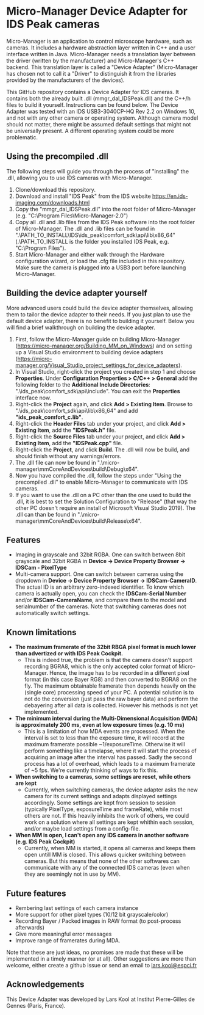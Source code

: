 # Micro-Manager Device Adapter for IDS Peak cameras
Micro-Manager is an application to control microscope hardware, such as cameras. It includes a hardware abstraction layer written in C++ and a user interface written in Java. Micro-Manager needs a translation layer between the driver (written by the manufacturer) and Micro-Manager's C++ backend. This translation layer is called a "Device Adapter" (Micro-Manager has chosen not to call it a "Driver" to distinguish it from the libraries provided by the manufacturers of the devices).

This GitHub repository contains a Device Adapter for IDS cameras. It contains both the already built .dll (mmgr_dal_IDSPeak.dll) and the C++/h files to build it yourself. Instructions can be found below. The Device Adapter was tested with an IDS USB3-3040CP-HQ Rev 2.2 on Windows 10, and not with any other camera or operating system. Although camera model should not matter, there might be assumed default settings that might not be universally present. A different operating system could be more problematic. 

## Using the precompiled .dll
The following steps will guide you through the process of "installing" the .dll, allowing you to use IDS cameras with Micro-Manager.
1. Clone/download this repository.
2. Download and install "IDS Peak" from the IDS website https://en.ids-imaging.com/downloads.html
3. Copy the "mmgr_dal_IDSPeak.dll" into the root folder of Micro-Manager (e.g. "C:\Program Files\Micro-Manager-2.0")
4. Copy all .dll and .lib files from the IDS Peak software into the root folder of Micro-Manager. The .dll and .lib files can be found in ".\PATH_TO_INSTALL\IDS\ids_peak\comfort_sdk\api\lib\x86_64" (.\PATH_TO_INSTALL is the folder you installed IDS Peak, e.g. "C:\Program Files").
5. Start Micro-Manager and either walk through the Hardware configuration wizard, or load the .cfg file included in this repository. Make sure the camera is plugged into a USB3 port before launching Micro-Manager.

## Building the device adapter yourself
More advanced users could build the device adapter themselves, allowing them to tailor the device adapter to their needs. If you just plan to use the default device adapter, there is no benefit to building it yourself. Below you will find a brief walkthrough on building the device adapter.
1. First, follow the Micro-Manager guide on building Micro-Manager (https://micro-manager.org/Building_MM_on_Windows) and on setting up a Visual Studio environment to building device adapters (https://micro-manager.org/Visual_Studio_project_settings_for_device_adapters).
2. In Visual Studio, right-click the project you created in step 1 and choose **Properties**. Under **Configuration Properties > C/C++ > General** add the following folder to the **Additional Include Directories**: ".\ids_peak\comfort_sdk\api\include". You can exit the **Properties** interface now.
3. Right-click the **Project** again, and click **Add > Existing Item**. Browse to ".\ids_peak\comfort_sdk\api\lib\x86_64" and add **"ids_peak_comfort_c.lib"**.
4. Right-click the **Header Files** tab under your project, and click **Add > Existing Item**, add the **"IDSPeak.h"** file.
5. Right-click the **Source Files** tab under your project, and click **Add > Existing Item**, add the **"IDSPeak.cpp"** file.
6. Right-click the **Project**, and click **Build**. The .dll will now be build, and should finish without any warnings/errors.
7. The .dll file can now be found in ".\micro-manager\mmCoreAndDevices\build\Debug\x64".
8. Now you have compiled the .dll, follow the steps under "Using the precompiled .dll" to enable Micro-Manager to communicate with IDS cameras.
9. If you want to use the .dll on a PC other than the one used to build the .dll, it is best to set the Solution Configuration to "Release" (that way the other PC doesn't require an install of Microsoft Visual Studio 2019). The .dll can than be found in ".\micro-manager\mmCoreAndDevices\build\Release\x64".

## Features
- Imaging in grayscale and 32bit RGBA. One can switch between 8bit grayscale and 32bit RGBA in **Device -> Device Property Browser -> IDSCam - PixelType**
- Multi-camera support. One can switch between cameras using the dropdown in **Device -> Device Property Browser -> IDSCam-CameraID**. The actual ID is an arbitrary zero-indexed identifier. To know which camera is actually open, you can check the **IDSCam-Serial Number** and/or **IDSCam-CameraName**, and compare them to the model and serialnumber of the cameras. Note that switching cameras does not automatically switch settings.

## Known limitations
- **The maximum framerate of the 32bit RBGA pixel format is much lower than advertized or with IDS Peak Cockpit.**
  - This is indeed true, the problem is that the camera doesn't support recording BGRA8, which is the only accepted color format of Micro-Manager. Hence, the image has to be recorded in a different pixel format (in this case Bayer RG8) and then converted to BGRA8 on the fly. The maximum obtainable framerate then depends heavily on the (single core) processing speed of your PC. A potential solution is to not do the conversion (just pass the raw bayer data) and perform the debayering after all data is collected. However his methods is not yet implemented.
- **The minimum interval during the Multi-Dimensional Acquisition (MDA) is approximately 200 ms, even at low exposure times (e.g. 10 ms)**
  - This is a limitation of how MDA events are processed. When the interval is set to less than the exposure time, it will record at the maximum framerate possible ~1/exposureTime. Otherwise it will perform something like a timelapse, where it will start the process of acquiring an image after the interval has passed. Sadly the second process has a lot of overhead, which leads to a maximum framerate of ~5 fps. We're currently thinking of ways to fix this.
- **When switching to a cameras, some settings are reset, while others are kept**
  - Currently, when switching cameras, the device adapter asks the new camera for its current settings and adapts displayed settings accordingly. Some settings are kept from session to session (typically PixelType, exposureTime and frameRate), while most others are not. If this heavily inhibits the work of others, we could work on a solution where all settings are kept whithin each session, and/or maybe load settings from a config-file.
- **When MM is open, I can't open any IDS camera in another software (e.g. IDS Peak Cockpit)**
  - Currently, when MM is started, it opens all cameras and keeps them open untill MM is closed. This allows quicker switching between cameras. But this means that none of the other softwares can communicate with any of the connected IDS cameras (even when they are seemingly not in use by MM).

## Future features
- Rembering last settings of each camera instance
- More support for other pixel types (10/12 bit grayscale/color)
- Recording Bayer / Packed images in RAW format (to post-process afterwards)
- Give more meaningful error messages
- Improve range of framerates during MDA.

Note that these are just ideas, no promises are made that these will be implemented in a timely manner (or at all). Other suggestions are more than welcome, either create a github issue or send an email to lars.kool@espci.fr

## Acknowledgements
This Device Adapter was developed by Lars Kool at Institut Pierre-Gilles de Gennes (Paris, France).